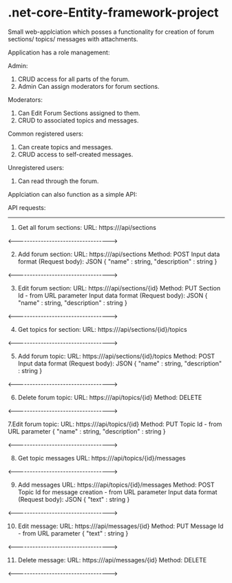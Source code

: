 # .net-core-Entity-framework-project

Small web-applciation which posses a functionality for creation of forum sections/ topics/ messages with attachments.

Application has a role management:

Admin:
1. CRUD access for all parts of the forum. 
2. Admin Can assign moderators for forum sections.

Moderators:
1. Can Edit Forum Sections assigned to them. 
2. CRUD to associated topics and messages.

Common registered users:
1. Can create topics and messages. 
2. CRUD access to self-created messages.

Unregistered users:
1. Can read through the forum.

Applciation can also function as a simple API:

API requests:
_______________________________________________________________

1. Get all forum sections:
URL: https://<website>/api/sections

<---------------------------------->
 
2. Add forum section:
URL: https://<website>/api/sections
Method: POST
Input data format (Request body): JSON
{
    "name" : string,
    "description" : string
}

<---------------------------------->

3. Edit forum section:
URL: https://<website>/api/sections/{id}
Method: PUT
Section Id - from URL parameter
Input data format (Request body): JSON
{
    "name" : string,
    "description" : string
}

<---------------------------------->

4. Get topics for section:
URL: https://<website>/api/sections/{id}/topics

<---------------------------------->

5. Add forum topic:
URL: https://<website>/api/sections/{id}/topics
Method: POST
Input data format (Request body): JSON
{
    "name" : string,
    "description" : string
}

<---------------------------------->

6. Delete forum topic:
URL: https://<website>/api/topics/{id}
Method: DELETE

<---------------------------------->

7.Edit forum topic:
URL: https://<website>/api/topics/{id}
Method: PUT
Topic Id - from URL parameter
{
    "name" : string,
    "description" : string
}

<---------------------------------->

8. Get topic messages
URL: https://<website>/api/topics/{id}/messages

<---------------------------------->

9. Add messages
URL: https://<website>/api/topics/{id}/messages
Method: POST
Topic Id for message creation - from URL parameter
Input data format (Request body): JSON
{
    "text" : string
}

<---------------------------------->

10. Edit message:
URL: https://<website>/api/messages/{id}
Method: PUT
Message Id - from URL parameter
{
    "text" : string
}

<---------------------------------->

11. Delete message:
URL: https://<website>/api/messages/{id}
Method: DELETE

<---------------------------------->





